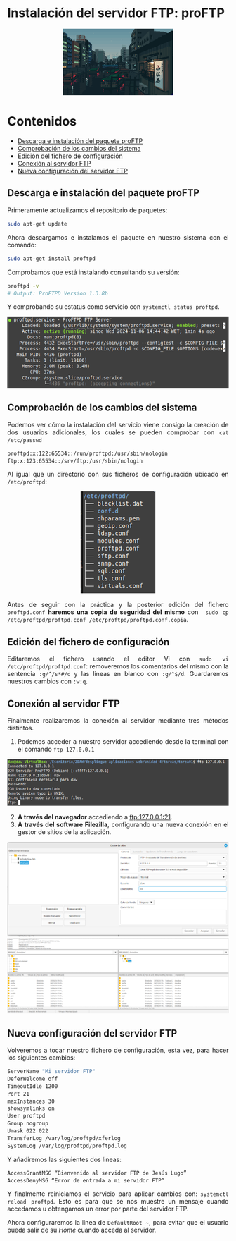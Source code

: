 # Instalación del servidor FTP: proFTP

<div align=justify>

<div align=center>
    <img src="./img/cover.gif" width="50%">
</div>

# Contenidos

- [Descarga e instalación del paquete proFTP](#descarga-e-instalación-del-paquete-proftp)
- [Comprobación de los cambios del sistema](#comprobación-de-los-cambios-del-sistema)
- [Edición del fichero de configuración](#edición-del-fichero-de-configuración)
- [Conexión al servidor FTP](#conexión-al-servidor-ftp)
- [Nueva configuración del servidor FTP](#nueva-configuración-del-servidor-ftp)


## Descarga e instalación del paquete proFTP

Primeramente actualizamos el repositorio de paquetes: 
```sh
sudo apt-get update
```

Ahora descargamos e instalamos el paquete en nuestro sistema con el comando:
```sh
sudo apt-get install proftpd
```

Comprobamos que está instalando consultando su versión:
```sh
proftpd -v
# Output: ProFTPD Version 1.3.8b
```

Y comprobando su estatus como servicio con `systemctl status proftpd`.

<div align=center>
    <img src="img/status-service.png">
</div>

## Comprobación de los cambios del sistema

Podemos ver cómo la instalación del servicio viene consigo la creación de dos usuarios adicionales, los cuales se pueden comprobar con `cat /etc/passwd`

```sh
proftpd:x:122:65534::/run/proftpd:/usr/sbin/nologin
ftp:x:123:65534::/srv/ftp:/usr/sbin/nologin
```

Al igual que un directorio con sus ficheros de configuración ubicado en `/etc/proftpd`:

<div align=center>
    <img src="img/etc-directory.png">
</div>

Antes de seguir con la práctica y la posterior edición del fichero `proftpd.conf` __haremos una copia de seguridad del mismo__ con ` sudo cp /etc/proftpd/proftpd.conf /etc/proftpd/proftpd.conf.copia`.

## Edición del fichero de configuración

Editaremos el fichero usando el editor Vi con `sudo vi /etc/proftpd/proftpd.conf`: removeremos los comentarios del mismo con la sentencia `:g/^/s*#/d` y las lineas en blanco con `:g/^$/d`. Guardaremos nuestros cambios con `:w:q`.

## Conexión al servidor FTP

Finalmente realizaremos la conexión al servidor mediante tres métodos distintos.
1. Podemos acceder a nuestro servidor accediendo desde la terminal con el comando `ftp 127.0.0.1`

<div align=center>
    <img src="img/access-proftpd-terminal.png">
</div>

2. __A través del navegador__ accediendo a [ftp:127.0.0.1:21](ftp:127.0.0.1:21).
3. __A través del software Filezilla__, configurando una nueva conexión en el gestor de sitios de la aplicación.

<div align=center>
    <img src="img/filezilla.png">
</div>

<div align=center>
    <img src="img/filezilla-2.png">
</div>

## Nueva configuración del servidor FTP

Volveremos a tocar nuestro fichero de configuración, esta vez, para hacer los siguientes cambios:

```sh
ServerName "Mi servidor FTP"
DeferWelcome off
TimeoutIdle 1200
Port 21
maxInstances 30
showsymlinks on
User proftpd
Group nogroup
Umask 022 022
TransferLog /var/log/proftpd/xferlog
SystemLog /var/log/proftpd/proftpd.log
```

Y añadiremos las siguientes dos lineas:
```sh
AccessGrantMSG “Bienvenido al servidor FTP de Jesús Lugo”
AccessDenyMSG “Error de entrada a mi servidor FTP”
```

Y finalmente reiniciamos el servicio para aplicar cambios con: `systemctl reload proftpd`. Esto es para que se nos muestre un mensaje cuando accedamos u obtengamos un error por parte del servidor FTP.

Ahora configuraremos la linea de `DefaultRoot ~`, para evitar que el usuario pueda salir de su _Home_ cuando acceda al servidor.

</div>